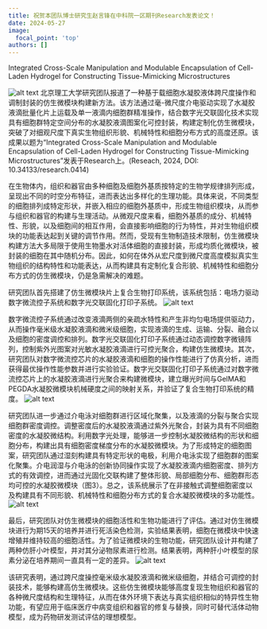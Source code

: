 ```yaml
---
title: 祝贺本团队博士研究生赵言锋在中科院一区期刊Research发表论文！
date: 2024-05-27
image:
  focal_point: 'top'
authors: []
---
```

Integrated Cross-Scale Manipulation and Modulable Encapsulation of Cell-Laden Hydrogel for Constructing Tissue-Mimicking Microstructures

<!--more-->

![alt text](image.png)
北京理工大学研究团队报道了一种基于载细胞水凝胶液体跨尺度操作和调制封装的仿生微模块构建新方法。该方法通过毫-微尺度介电驱动实现了水凝胶液滴批量化片上运载及单一液滴内细胞群精准操作，结合数字光交联固化技术实现具有细胞群特定空间分布的水凝胶液滴图案化可控封装，构建定制化仿生微模块，突破了对细观尺度下真实生物组织形貌、机械特性和细胞分布方式的高度还原。该成果以题为“Integrated Cross-Scale Manipulation and Modulable Encapsulation of Cell-Laden Hydrogel for Constructing Tissue-Mimicking Microstructures”发表于Research上。(Reseach, 2024, DOI: 10.34133/research.0414)

在生物体内，组织和器官由多种细胞及细胞外基质按特定的生物学规律排列形成，呈现出不同的时空分布特征，进而表达出多样化的生理功能。具体来说，不同类型的细胞排列成特定形状，并嵌入相应的细胞外基质中，形成生物组织模块，从而参与组织和器官的构建与生理活动。从微观尺度来看，细胞外基质的成分、机械特性、形貌，以及细胞间的相互作用，会直接影响细胞的行为特性，并对生物组织模块的功能表达起到关键的调节作用。然而，受现有生物制造技术限制，仿生微模块构建方法大多局限于使用生物墨水对活体细胞的直接封装，形成均质化微模块，被封装的细胞在其中随机分布。因此，如何在体外从宏尺度到微尺度高度模拟真实生物组织的结构特性和功能表达，从而构建具有定制化复合形貌、机械特性和细胞分布方式的仿生微模块，仍是急需解决的难题。

研究团队首先搭建了仿生微模块片上复合生物打印系统，该系统包括：电场力驱动数字微流控子系统和数字光交联固化打印子系统。
![alt text](72d6faf27bd1ab262a980948c0974ea7.png)

数字微流控子系统通过改变液滴两侧的亲疏水特性和产生非均匀电场提供驱动力，从而操作毫米级水凝胶液滴和微米级细胞，实现液滴的生成、运输、分裂、融合以及细胞的密度调控和排列。数字光交联固化打印子系统通过动态调控数字微镜阵列，控制紫外光图案对光敏水凝胶液滴进行可控光聚合，构建仿生微模块。其次，研究团队对数字微流控芯片的水凝胶液滴和细胞的操作性能进行了仿真分析，进而获得最优操作性能参数并进行实验验证。数字光交联固化打印子系统通过对数字微流控芯片上的水凝胶液滴进行光聚合来构建微模块，建立曝光时间与GelMA和PEGDA水凝胶微模块机械硬度之间的映射关系，并验证了复合生物打印系统的精度。
![alt text](568ed198ecbb0197b7cc68f3ca22e21b.png)

研究团队进一步通过介电泳对细胞群进行区域化聚集，以及液滴的分裂与聚合实现细胞群密度调控。调整密度后的水凝胶液滴通过紫外光聚合，封装为具有不同细胞密度的水凝胶微结构。利用数字光处理，能够进一步控制水凝胶微结构的形状和细胞分布，构建出具有细胞密度梯度分布的水凝胶微模块。为了形成特定的细胞图案，研究团队通过湿刻构建具有特定形状的电极，利用介电泳实现了细胞群的图案化聚集。介电润湿与介电泳的创新协同操作实现了水凝胶液滴内细胞密度、排列方式的有效调控，进而通过光固化交联构建了整体形貌、局部细胞分布、细胞群形态均可控的水凝胶微模块（图3）。总之，该系统展示了在非接触式调整细胞密度以及构建具有不同形貌、机械特性和细胞分布方式的复合水凝胶微模块的多功能性。
![alt text](30cebd5dde733ca4669d5da3330efcb9.png)

最后，研究团队对仿生微模块的细胞活性和生物功能进行了评估。通过对仿生微模块进行为期15天的培养并进行死活染色检测，实验结果表明，细胞在微模块中快速增殖并维持较高的细胞活性。为了验证微模块的生物功能，研究团队设计并构建了两种仿肝小叶模型，并对其分泌物尿素进行检测。结果表明，两种肝小叶模型的尿素分泌在培养期间一直具有一定的差异。
![alt text](f1fe1187bc5b454797994e4e9a9ab994.png)

该研究表明，通过跨尺度操控毫米级水凝胶液滴和微米级细胞，并结合可调控的封装技术，能够构建高仿生微模块。这些仿生微模块能够高度复现生物组织和器官的各种微尺度结构和生理特征，从而在体外环境下表达与真实组织相似的特异性生物功能，有望应用于临床医疗中病变组织和器官的修复与替换，同时可替代活体动物模型，成为药物研发测试评估的理想模型。